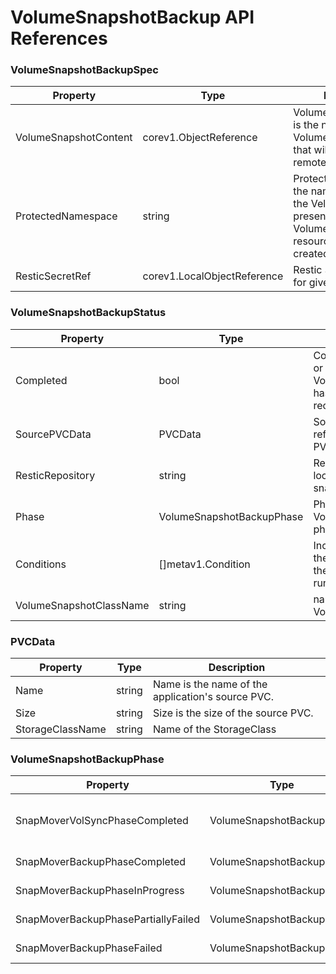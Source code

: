 <h1>VolumeSnapshotBackup API References</h1>

### VolumeSnapshotBackupSpec

| Property              | Type                       | Description                                        |
|-----------------------|--------------------------------|-------------------------------------------------------|
| VolumeSnapshotContent | corev1.ObjectReference                   | VolumeSnapshotContent is the name of the VolumeSnapshotContent that will be moved to a remote storage location.          |
| ProtectedNamespace    | string                 | ProtectedNamespace is the namespace in which the Velero deployment is present, and where VolumeSnapshotBackup resources will be created.   |
| ResticSecretRef       | corev1.LocalObjectReference                 | Restic Secret reference for given BSL  |


### VolumeSnapshotBackupStatus

| Property             | Type                      | Description                                                                 |
|----------------------|---------------------------|-----------------------------------------------------------------------------|
| Completed     | bool                      | Completed is whether or not VolumeSnapshotBackup has completed reconciling. |
| SourcePVCData      | PVCData                   | SourcePVCData is a reference to the source PVC.                             |
| ResticRepository      | string                    | ResticRepository is the location in which the snapshot will be stored.      |
| Phase      | VolumeSnapshotBackupPhase | Phase is the VolumeSnapshotBackup phase status.                             |
| Conditions      | []metav1.Condition        | Include references to the volsync CRs and their state as they are running   |
| VolumeSnapshotClassName      | string                    | name of the VolumeSnapshotClass                           |

### PVCData

| Property             | Type               | Description                                       |
|----------------------|---------------------------------------|---------------------------------------------------|
| Name    | string                                      | Name is the name of the application's source PVC. |
| Size     | string                                     | Size is the size of the source PVC.               |
| StorageClassName     | string                                     | Name of the StorageClass                          |

### VolumeSnapshotBackupPhase

| Property           |     Type                     |     Description              |
|--------------------|-----------------------------|----------------------------------|
| SnapMoverVolSyncPhaseCompleted                          | VolumeSnapshotBackupPhase     |  VolumeSnapshotBackup VolSync ReplicationSource has completed.   |
| SnapMoverBackupPhaseCompleted                                 | VolumeSnapshotBackupPhase  |  VolumeSnapshotBackup has completed.   |
| SnapMoverBackupPhaseInProgress                             | VolumeSnapshotBackupPhase        |   VolumeSnapshotBackup is still in progress. |
| SnapMoverBackupPhasePartiallyFailed                         | VolumeSnapshotBackupPhase    |    VolumeSnapshotBackup has partially failed.   |
| SnapMoverBackupPhaseFailed                                | VolumeSnapshotBackupPhase    |    VolumeSnapshotBackup has failed.   |